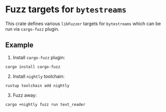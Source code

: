 # Fuzz targets for `bytestreams`

This crate defines various `libFuzzer` targets for `bytestreams` which can be run
via `cargo-fuzz` plugin.

## Example

1. Install `cargo-fuzz` plugin:

```
cargo install cargo-fuzz
```

2. Install `nightly` toolchain:

```
rustup toolchain add nightly
```

3. Fuzz away:

```
cargo +nightly fuzz run text_reader
```
